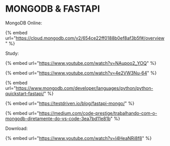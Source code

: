 # MONGODB & FASTAPI

MongoDB Online:

{% embed url="https://cloud.mongodb.com/v2/654ce22ff0188b0ef8af3b5f#/overview" %}

Study:

{% embed url="https://www.youtube.com/watch?v=NAupoo2_YOQ" %}

{% embed url="https://www.youtube.com/watch?v=4e2VW3Nu-64" %}

{% embed url="https://www.mongodb.com/developer/languages/python/python-quickstart-fastapi/" %}

{% embed url="https://testdriven.io/blog/fastapi-mongo/" %}

{% embed url="https://medium.com/code-prestige/trabalhando-com-o-mongodb-diretamente-do-vs-code-3ea7bd11e81b" %}

Download:

{% embed url="https://www.youtube.com/watch?v=l4HeaNRi8f8" %}
